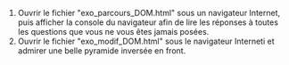 1. Ouvrir le fichier "exo_parcours_DOM.html" sous un navigateur Internet, puis afficher la console du navigateur afin de lire les réponses à toutes les questions que vous ne vous êtes jamais posées.
2. Ouvrir le fichier "exo_modif_DOM.html" sous le navigateur Interneti et admirer une belle pyramide inversée en front.
